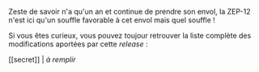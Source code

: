 Zeste de savoir n'a qu'un an et continue de prendre son envol, la ZEP-12 n'est ici qu'un souffle favorable à cet envol
mais quel souffle !

Si vous êtes curieux, vous pouvez toujour retrouver la liste complète des modifications aportées par cette *release* :

[[secret]]
| *à remplir*
